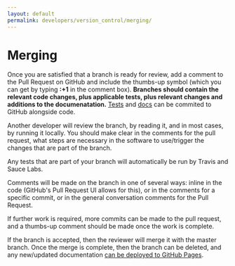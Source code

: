 ```yaml
---
layout: default
permalink: developers/version_control/merging/
---
```


# Merging

Once you are satisfied that a branch is ready for review, add a comment to the Pull Request on GitHub and include the thumbs-up symbol (which you can get by typing **:+1** in the comment box).  **Branches should contain the relevant code changes, plus applicable tests, plus relevant changes and additions to the documenatation.** [Tests](../testing) and [docs](../documentation) can be commited to GitHub alongside code.

Another developer will review the branch, by reading it, and in most cases, by running it locally. You should make clear in the comments for the pull request, what steps are necessary in the software to use/trigger the changes that are part of the branch.

Any tests that are part of your branch will automatically be run by Travis and Sauce Labs.

Comments will be made on the branch in one of several ways: inline in the code (GitHub's Pull Request UI allows for this), or in the comments for a specific commit, or in the general conversation comments for the Pull Request.

If further work is required, more commits can be made to the pull request, and a thumbs-up comment should be made once the work is complete.

If the branch is accepted, then the reviewer will merge it with the master branch. Once the merge is complete, then the branch can be deleted, and any new/updated  documentation [can be deployed to GitHub Pages](/formulize/developers/github_pages).

